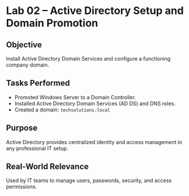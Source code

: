 # Lab 02 – Active Directory Setup and Domain Promotion

## Objective
Install Active Directory Domain Services and configure a functioning company domain.

## Tasks Performed
- Promoted Windows Server to a Domain Controller.
- Installed Active Directory Domain Services (AD DS) and DNS roles.
- Created a domain: `techsolutions.local`

## Purpose
Active Directory provides centralized identity and access management in any professional IT setup.

## Real-World Relevance
Used by IT teams to manage users, passwords, security, and access permissions.
